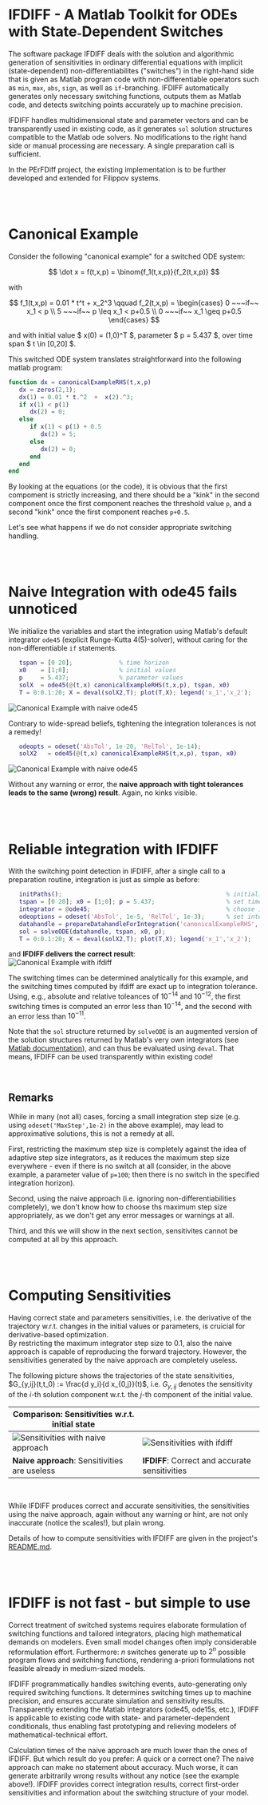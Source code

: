 # IFDIFF - A Matlab Toolkit for ODEs with State˗Dependent Switches

The software package IFDIFF deals with the solution and algorithmic generation of sensitivities
in ordinary differential equations with implicit (state-dependent) non-differentiabilites ("switches") 
in the right-hand side that is given as Matlab program code with non-differentiable operators such as 
`min`, `max`, `abs`, `sign`, as well as `if`-branching. IFDIFF automatically generates only necessary 
switching functions, outputs them as Matlab code, and detects switching points accurately up to machine
precision.

IFDIFF handles multidimensional state and parameter vectors and can be transparently used in existing code,
as it generates `sol` solution structures compatible to the Matlab ode solvers. No modifications to the 
right hand side or manual processing are necessary. A single preparation call is sufficient.

In the PErFDiff project, the existing implementation is to be further developed and extended for Filippov systems. 

<br/>
<br/>


# Canonical Example
Consider the following "canonical example" for a switched ODE system:

$$
   \dot x = f(t,x,p) = \binom{f_1(t,x,p)}{f_2(t,x,p)}
$$

with

$$
  f_1(t,x,p) = 0.01 * t^t + x_2^3
  \qquad
  f_2(t,x,p) = \begin{cases} 0 ~~~if~~ x_1 < p  \\  5 ~~~if~~ p \leq x_1 < p+0.5  \\  0 ~~~if~~ x_1 \geq p+0.5  \end{cases}
$$

and with initial value $ x(0) = (1,0)^T $, parameter $ p = 5.437 $, over time span $ t \in [0,20] $.

This switched ODE system translates straightforward into the following matlab program:

```matlab
function dx = canonicalExampleRHS(t,x,p)
   dx = zeros(2,1);
   dx(1) = 0.01 * t.^2  +  x(2).^3;
   if x(1) < p(1) 
      dx(2) = 0;
   else
      if x(1) < p(1) + 0.5
         dx(2) = 5;
      else
         dx(2) = 0;
      end
   end
end
```

By looking at the equations (or the code), it is obvious that the first compoment is strictly increasing,
and there should be a "kink" in the second component once the first component reaches the threshold value `p`,
and a second "kink" once the first component reaches `p+0.5`.

Let's see what happens if we do not consider appropriate switching handling. 

<br/>
<br/>

# Naive Integration with ode45 fails unnoticed

We initialize the variables and start the integration using Matlab's default integrator `ode45` (explicit Runge-Kutta 4(5)-solver),
without caring for the non-differentiable `if` statements.
```matlab
   tspan = [0 20];             % time horizon
   x0    = [1;0];              % initial values
   p     = 5.437;              % parameter values
   solX  = ode45(@(t,x) canonicalExampleRHS(t,x,p), tspan, x0)
   T = 0:0.1:20; X = deval(solX2,T); plot(T,X); legend('x_1','x_2');
```
![Canonical Example with naive ode45](./canonex_naive.png)

Contrary to wide-spread beliefs, tightening the integration tolerances is not a remedy!
```matlab
   odeopts = odeset('AbsTol', 1e-20, 'RelTol', 1e-14);
   solX2   = ode45(@(t,x) canonicalExampleRHS(t,x,p), tspan, x0)
```
![Canonical Example with naive ode45](./canonex_naive_highaccuracy.png)

Without any warning or error, the __naive approach with tight tolerances leads to the same (wrong) result__. Again, no kinks visible. 

<br/>
<br/>

# Reliable integration with IFDIFF

With the switching point detection in IFDIFF, after a single call to a preparation routine, 
integration is just as simple as before:
```matlab
   initPaths();                                              % initialise the paths for ifdiff (only once)
   tspan = [0 20]; x0 = [1;0]; p = 5.437;                    % set time horizon, initial value, parameter
   integrator = @ode45;                                      % choose integrator
   odeoptions = odeset('AbsTol', 1e-5, 'RelTol', 1e-3);      % set integrator options, here: low accuracy
   datahandle = prepareDatahandleForIntegration('canonicalExampleRHS', 'integrator', func2str(integrator), 'options', odeoptions);
   sol = solveODE(datahandle, tspan, x0, p); 
   T = 0:0.1:20; X = deval(solX2,T); plot(T,X); legend('x_1','x_2');
```
and __IFDIFF delivers the correct result__:  
![Canonical Example with ifdiff](./canonex_ifdiff.png)

The switching times can be determined analytically for this example, and the switching times computed by ifdiff
are exact up to integration tolerance. Using, e.g., absolute and relative toleances of $10^{-14}$ and $10^{-12}$, the
first switching times is computed an error less than $10^{-14}$, and the second with an error less than $10^{-11}$.

Note that the `sol` structure returned by `solveODE` is an augmented version of the solution structures returned
by  Matlab's very own integrators (see [Matlab documentation](https://de.mathworks.com/help/matlab/ref/deval.html#bu7iw_j-sol)), 
and can thus be evaluated  using `deval`. That means, IFDIFF can be used transparently within existing code!

<br/>

## Remarks

While in many (not all) cases, forcing a small integration step size (e.g. using `odeset('MaxStep',1e-2)` in the above example),
may lead to approximative solutions, this is not a remedy at all. 

First, restricting the maximum step size is completely against the idea of adaptive step size integrators, as it reduces the maximum
step size everywhere - even if there is no switch at all (consider, in the above example, a parameter value of `p=100`; then there is 
no switch in the specified integration horizon).

Second, using the naive approach (i.e. ignoring non-differentiabilities completely), we don't know how to choose ths maximum step size
appropriately, as we don't get any error messages or warnings at all. 

Third, and this we will show in the next section, sensitivites cannot be computed at all by this approach.

<br/>
<br/>

# Computing Sensitivities

Having correct state and parameters sensitivities, i.e. the derivative of the trajectory w.r.t. changes in the initial values or parameters,
is cruicial for derivative-based optimization.  
By restricting the maximum integrator step size to $0.1$, also the naive approach is capable of reproducing the forward trajectory.
However, the sensitivities generated by the naive approach are completely useless.

The following picture shows the trajectories of the state sensitivities, $G_{y,ij}(t,t_0) := \frac{d y_i}{d x_{0,j}}(t)$, i.e.
$G_{y,ij}$ denotes the sensitivity of the $i$-th solution component w.r.t. the $j$-th component of the initial value.

| Comparison: Sensitivities w.r.t. initial state                        |                                                                  |
| --------------------------------------------------------------------- | ---------------------------------------------------------------- |
| ![Sensitivities with naive approach](./canonex_sensitivity_naive.png) | ![Sensitivities with ifdiff](./canonex_sensitivity_ifdiff.png)   |
| __Naive approach__: Sensitivities are useless                         | __IFDIFF__: Correct and accurate sensitivities                   |

<br/>

While IFDIFF produces correct and accurate sensitivities, the sensitivities using the naive approach, again without any warning or hint,
are not only inaccurate (notice the scales!), but plain wrong. 

Details of how to compute sensitivities with IFDIFF are given in the project's [README.md](https://github.com/andreassommer/ifdiff/blob/public/README.md).

<br/>
<br/>

# IFDIFF is not fast - but simple to use

Correct treatment of switched systems requires elaborate formulation of switching functions and tailored integrators, 
placing high mathematical demands on modelers. Even small model changes often imply considerable reformulation effort. 
Furthermore: $n$ switches generate up to $2^n$ possible program flows and switching functions, rendering a-priori 
formulations not feasible already in medium-sized models.

IFDIFF programmatically handles switching events, auto-generating only required switching functions. 
It determines switching times up to machine precision, and ensures accurate simulation and sensitivity results. 
Transparently extending the Matlab integrators (ode45, ode15s, etc.), IFDIFF is applicable to existing code with
state- and parameter-dependent conditionals, thus enabling fast prototyping and relieving modelers of
mathematical-technical effort. 

Calculation times of the naive approach are much lower than the ones of IFDIFF. 
But which result do you prefer: A quick or a correct one? The naive approach can make no statement about accuracy.
Much worse, it can generate arbitrarily wrong results without any notice (see the example above!).
IFDIFF provides correct integration results, correct first-order sensitivities and information 
about the switching structure of your model.

